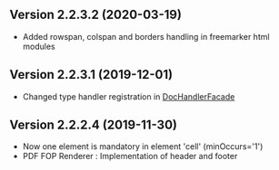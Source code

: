 Version 2.2.3.2 (2020-03-19)
----------------------------
- Added rowspan, colspan and borders handling in freemarker html modules

Version 2.2.3.1 (2019-12-01)
----------------------------
- Changed type handler registration in [DocHandlerFacade](src/main/java/org/fugerit/java/doc/base/facade/DocHandlerFacade.java)

Version 2.2.2.4 (2019-11-30)
----------------------------
- Now one element is mandatory in element 'cell' (minOccurs='1')
- PDF FOP Renderer : Implementation of header and footer